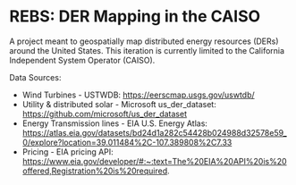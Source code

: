 # REBS: DER Mapping in the CAISO #
A project meant to geospatially map distributed energy resources (DERs) around the United States. This iteration is currently limited to the California Independent System Operator (CAISO). 


Data Sources: 
- Wind Turbines - USTWDB: https://eerscmap.usgs.gov/uswtdb/
- Utility & distributed solar - Microsoft us_der_dataset: https://github.com/microsoft/us_der_dataset
- Energy Transmission lines - EIA U.S. Energy Atlas: https://atlas.eia.gov/datasets/bd24d1a282c54428b024988d32578e59_0/explore?location=39.011484%2C-107.389808%2C7.33
- Pricing - EIA pricing API: https://www.eia.gov/developer/#:~:text=The%20EIA%20API%20is%20offered,Registration%20is%20required.

